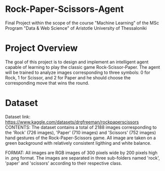 # Rock-Paper-Scissors-Agent
Final Project within the scope of the course "Machine Learning" of the MSc Program "Data &amp; Web Science" of Aristotle University of Thessaloniki

# Project Overview
The goal of this project is to design and implement an intelligent agent capable of learning to play the classic game Rock-Scissor-Paper. The agent will be trained to analyze images corresponding to three symbols: 0 for Rock, 1 for Scissor, and 2 for Paper and he should choose the corresponding move that wins the round.

# Dataset

Dataset link: https://www.kaggle.com/datasets/drgfreeman/rockpaperscissors
CONTENTS: The dataset contains a total of 2188 images corresponding to the 'Rock' (726 images), 'Paper' (710 images) and 'Scissors' (752 images) hand gestures of the Rock-Paper-Scissors game. All image are taken on a green background with relatively consistent ligithing and white balance.

FORMAT: All images are RGB images of 300 pixels wide by 200 pixels high in .png format. The images are separated in three sub-folders named 'rock', 'paper' and 'scissors' according to their respective class.

